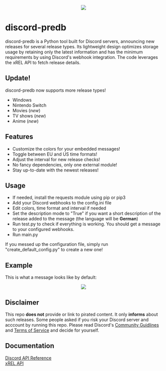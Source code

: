 <p align="center">
<p align="center">
  <img src="https://i.ibb.co/FxBt6zv/sans-github-2-70.png"/>
</p>

# discord-predb
discord-predb is a Python tool built for Discord servers, announcing new releases for several release types. Its lightweight design optimizes storage usage by retaining only the latest information and has the minimum requirements by using Discord's webhook integration. The code leverages the xREL API to fetch release details.

## Update!
discord-predb now supports more release types!
- Windows
- Nintendo Switch
- Movies (*new*)
- TV shows (*new*)
- Anime (*new*)

## Features
- Customize the colors for your embedded messages!
- Toggle between EU and US time formats!
- Adjust the interval for new release checks!
- No fancy dependencies, only one external module!
- Stay up-to-date with the newest releases!

## Usage
- If needed, install the requests module using pip or pip3
- Add your Discord webhooks to the config.ini file
- Edit colors, time format and interval if needed
- Set the description mode to "True" if you want a short description of the release added to the message (the language will be **German**)
- Run test.py to check if everything is working. You should get a message to your configured webhooks.
- Run main.py


If you messed up the configuration file, simply run "create_default_config.py" to create a new one!

## Example
This is what a message looks like by default:
<p align="center">
  <img src="https://i.ibb.co/w66GgqG/eg.png"/>
</p>

## Disclaimer
This repo **does not** provide or link to pirated content. It only **informs** about such releases.
Some people asked if you risk your Discord server and acccount by running this repo.
Please read Discord's [Community Guidlines](https://discord.com/terms/guidelines-march-2022) and [Terms of Service](https://discord.com/terms) and decide for yourself.

## Documentation
[Discord API Reference](https://discordpy.readthedocs.io/en/stable/api.html)\
[xREL API](https://www.xrel.to/wiki/1681/API.html)
